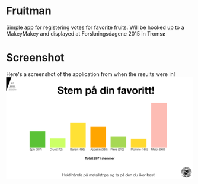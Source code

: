 # Fruitman
Simple app for registering votes for favorite fruits. Will be hooked up to a MakeyMakey and displayed at Forskningsdagene 2015 in Tromsø 

# Screenshot 
Here's a screenshot of the application from when the results were in! 
![Melon was the clear winner!](results.png)

